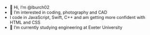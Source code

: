 - 👋 Hi, I’m @lburch02
- 👀 I’m interested in coding, photography and CAD
- I code in JavaScript, Swift, C++ and am getting more confident with HTML and CSS
- 🌱 I’m currently studying engineering at Exeter University 

<!---
lburch02/lburch02 is a ✨ special ✨ repository because its `README.md` (this file) appears on your GitHub profile.
You can click the Preview link to take a look at your changes.
--->
